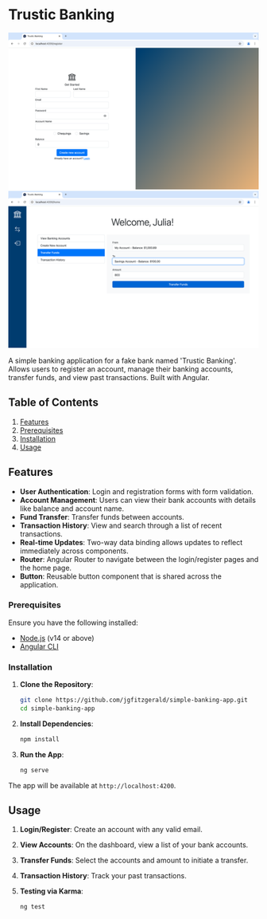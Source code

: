 # Trustic Banking

![ScreenShot](/screenshots/register.png)
![ScreenShot](/screenshots/transfer.png)

A simple banking application for a fake bank named 'Trustic Banking'. Allows users to register an account, manage their banking accounts, transfer funds, and view past transactions. Built with Angular.

## Table of Contents

1. [Features](#features)
2. [Prerequisites](#prerequisites)
3. [Installation](#installation)
4. [Usage](#usage)

## Features

- **User Authentication**: Login and registration forms with form validation.
- **Account Management**: Users can view their bank accounts with details like balance and account name.
- **Fund Transfer**: Transfer funds between accounts.
- **Transaction History**: View and search through a list of recent transactions.
- **Real-time Updates**: Two-way data binding allows updates to reflect immediately across components.
- **Router**: Angular Router to navigate between the login/register pages and the home page.
- **Button**: Reusable button component that is shared across the application.

### Prerequisites

Ensure you have the following installed:

- [Node.js](https://nodejs.org/) (v14 or above)
- [Angular CLI](https://angular.io/cli)

### Installation

1. **Clone the Repository**:

   ```bash
   git clone https://github.com/jgfitzgerald/simple-banking-app.git
   cd simple-banking-app
   ```

2. **Install Dependencies**:

   ```bash
   npm install
   ```

3. **Run the App**:

   ```bash
   ng serve
   ```

The app will be available at `http://localhost:4200`.

## Usage

1. **Login/Register**: Create an account with any valid email.
2. **View Accounts**: On the dashboard, view a list of your bank accounts.
3. **Transfer Funds**: Select the accounts and amount to initiate a transfer.
4. **Transaction History**: Track your past transactions.
5. **Testing via Karma**:

   ```bash
   ng test
   ```
